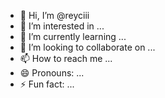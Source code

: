 - 👋 Hi, I’m @reyciii
- 👀 I’m interested in ...
- 🌱 I’m currently learning ...
- 💞️ I’m looking to collaborate on ...
- 📫 How to reach me ...
- 😄 Pronouns: ...
- ⚡ Fun fact: ...

<!---
reyciii/reyciii is a ✨ special ✨ repository because its `README.md` (this file) appears on your GitHub profile.
You can click the Preview link to take a look at your changes.
--->
